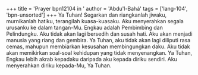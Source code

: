 +++
title = 'Prayer bpn12104 in '
author = 'Abdu'l-Bahá'
tags = ['lang-104', 'bpn-unsorted']
+++
Ya Tuhan! Segarkan dan riangkanlah  jiwaku, murnikanlah hatiku, terangilah kuasa-kuasaku. Aku menyerahkan segala urusanku ke dalam tangan-Mu. Engkau adalah Pembimbing dan Pelindungku. Aku tidak akan lagi bersedih dan susah hati. Aku akan menjadi manusia yang riang dan gembira. Ya Tuhan, aku tidak akan lagi diliputi rasa cemas, mahupun membiarkan kesusahan membingungkan daku. Aku tidak akan memikirkan soal-soal kehidupan yang tidak menyenangkan. Ya Tuhan, Engkau lebih akrab kepadaku daripada aku kepada diriku sendiri. Aku menyerahkan diriku kepada-Mu, Ya Tuhan.
